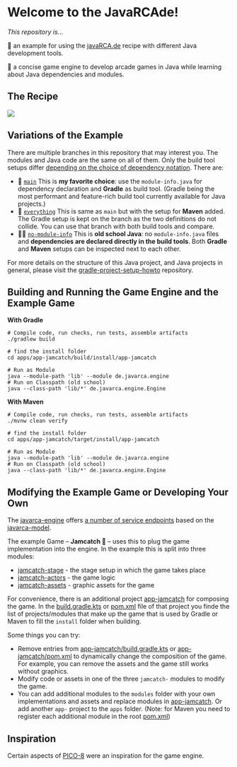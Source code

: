 # Welcome to the JavaRCAde!

_This repository is..._

🧩 an example for using the [javaRCA.de](https://javarca.de) recipe with different Java development tools.

👾 a concise game engine to develop arcade games in Java while learning about Java dependencies and modules.

## The Recipe

[<img src="https://javarca.de/recipe.png">](https://javarca.de/#recipe)

## Variations of the Example

There are multiple branches in this repository that may interest you.
The modules and Java code are the same on all of them.
Only the build tool setups differ [depending on the choice of dependency notation](https://javarca.de/#notation).
There are:

- 🧩 [`main`](https://github.com/jjohannes/javarcade)
  This is **my favorite choice**: use the `module-info.java` for dependency declaration and **Gradle** as build tool.
  (Gradle being the most performant and feature-rich build tool currently available for Java projects.)
- 🥯 [`everything`](https://github.com/jjohannes/javarcade/tree/everything) This is same as `main` but with the setup for **Maven**
  added. The Gradle setup is kept on the branch as the two definitions do not collide. You can use that branch with
  both build tools and compare.
- 👵🏼 [`no-module-info`](https://github.com/jjohannes/javarcade/tree/no-module-info)
  This is **old school Java**: no `module-info.java` files and **dependencies are declared directly in the build tools**.
  Both **Gradle** and **Maven** setups can be inspected next to each other.

For more details on the structure of this Java project, and Java projects in general, please visit the
[gradle-project-setup-howto](https://github.com/jjohannes/gradle-project-setup-howto/) repository.

## Building and Running the Game Engine and the Example Game

**With Gradle**

```shell
# Compile code, run checks, run tests, assemble artifacts
./gradlew build

# find the install folder
cd apps/app-jamcatch/build/install/app-jamcatch

# Run as Module
java --module-path 'lib' --module de.javarca.engine
# Run on Classpath (old school)
java --class-path 'lib/*' de.javarca.engine.Engine
```

**With Maven**

```shell
# Compile code, run checks, run tests, assemble artifacts
./mvnw clean verify

# find the install folder
cd apps/app-jamcatch/target/install/app-jamcatch

# Run as Module
java --module-path 'lib' --module de.javarca.engine
# Run on Classpath (old school)
java --class-path 'lib/*' de.javarca.engine.Engine
```


## Modifying the Example Game or Developing Your Own

The [javarca-engine](modules/javarca-engine) offers 
[a number of service endpoints](modules/javarca-engine/src/main/java/module-info.java) based on the
[javarca-model](modules/javarca-model).

The example Game – **Jamcatch 🫙** – uses this to plug the game implementation into the engine.
In the example this is split into three modules:

- [jamcatch-stage](modules/jamcatch-stage) - the stage setup in which the game takes place
- [jamcatch-actors](modules/jamcatch-actors) - the game logic
- [jamcatch-assets](modules/jamcatch-assets) - graphic assets for the game

For convenience, there is an additional project [app-jamcatch](apps/app-jamcatch) for composing the game.
In the [build.gradle.kts](apps/app-jamcatch/build.gradle.kts) or [pom.xml](apps/app-jamcatch/pom.xml) file of that
project you finde the list of projects/modules that make up the game that is used by Gradle or Maven to fill
the `install` folder when building.

Some things you can try:
- Remove entries from [app-jamcatch/build.gradle.kts](apps/app-jamcatch/build.gradle.kts) or
  [app-jamcatch/pom.xml](apps/app-jamcatch/pom.xml) to dynamically change the composition of the game.
  For example, you can remove the assets and the game still works without graphics.
- Modify code or assets in one of the three `jamcatch-` modules to modify the game.
- You can add additional modules to the `modules` folder with your own implementations and assets and
  replace modules in [app-jamcatch](apps/app-jamcatch). Or add another `app-` project to the `apps` folder.
  (Note: for Maven you need to register each additional module in the root [pom.xml](pom.xml))

## Inspiration

Certain aspects of [PICO-8](https://www.lexaloffle.com/pico-8.php) were an inspiration for the game engine.

